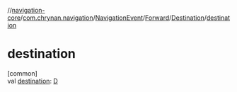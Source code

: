 //[navigation-core](../../../../../index.md)/[com.chrynan.navigation](../../../index.md)/[NavigationEvent](../../index.md)/[Forward](../index.md)/[Destination](index.md)/[destination](destination.md)

# destination

[common]\
val [destination](destination.md): [D](index.md)
